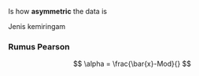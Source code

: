 Is how __asymmetric__ the data is

Jenis kemiringam

### Rumus Pearson

$$
\alpha = \frac{\bar{x}-Mod}{}
$$

